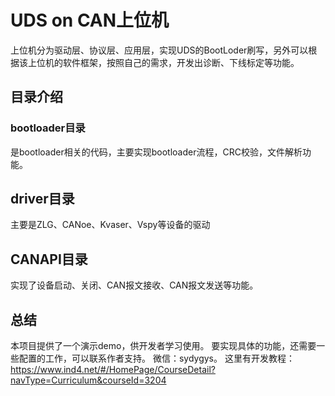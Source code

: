 # UDS on CAN上位机
上位机分为驱动层、协议层、应用层，实现UDS的BootLoder刷写，另外可以根据该上位机的软件框架，按照自己的需求，开发出诊断、下线标定等功能。
## 目录介绍
### bootloader目录
是bootloader相关的代码，主要实现bootloader流程，CRC校验，文件解析功能。
## driver目录
主要是ZLG、CANoe、Kvaser、Vspy等设备的驱动
## CANAPI目录
实现了设备启动、关闭、CAN报文接收、CAN报文发送等功能。
## 总结
本项目提供了一个演示demo，供开发者学习使用。
要实现具体的功能，还需要一些配置的工作，可以联系作者支持。
微信：sydygys。
这里有开发教程：https://www.ind4.net/#/HomePage/CourseDetail?navType=Curriculum&courseId=3204
